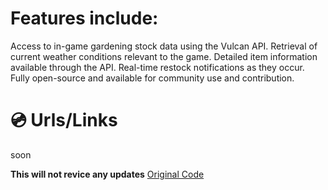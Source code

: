 # Features include:

Access to in-game gardening stock data using the Vulcan API.
Retrieval of current weather conditions relevant to the game.
Detailed item information available through the API.
Real-time restock notifications as they occur.
Fully open-source and available for community use and contribution.

# 💿 Urls/Links
soon


**This will not revice any updates**
[Original Code](https://github.com/Just3itx/Grow-A-Garden-API)
